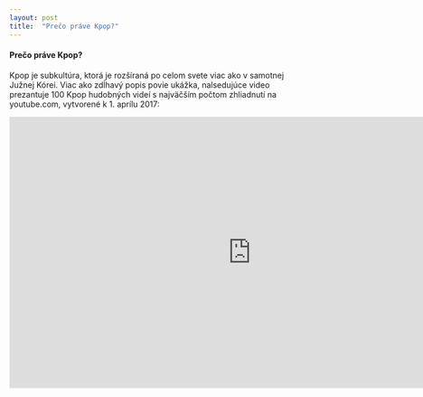 ```yaml
---
layout: post
title:  "Prečo práve Kpop?"
---
```



#### Prečo práve Kpop? 
Kpop je subkultúra, ktorá je rozšíraná po celom svete viac ako v samotnej Južnej Kórei. Viac ako zdĺhavý popis povie ukážka, nalsedujúce video prezantuje 100 Kpop hudobných videí s najväčším počtom zhliadnutí na youtube.com, vytvorené k 1. aprílu 2017: 
<iframe width="854" height="480" src="https://www.youtube.com/embed/4408NthSJis" frameborder="0" allowfullscreen></iframe>
	
